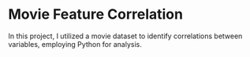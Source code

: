 # Movie Feature Correlation

In this project, I utilized a movie dataset to identify correlations between variables, employing Python for analysis.
